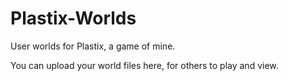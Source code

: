 # Plastix-Worlds
User worlds for Plastix, a game of mine.

You can upload your world files here, for others to play and view.
